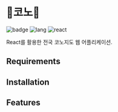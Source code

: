 # 🎵코노🎤
![badge](https://img.shields.io/badge/Part-Front--end-brightgreen) ![lang](https://img.shields.io/badge/Language-JavaScript-blue) ![react](https://img.shields.io/badge/Tech--stack-React-orange)

React를 활용한 전국 코노지도 웹 어플리케이션.

## Requirements

## Installation

## Features
